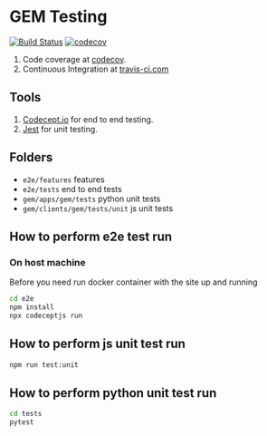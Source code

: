 # GEM Testing

[![Build Status](https://travis-ci.com/gem-platform/gem-app.svg?branch=master)](https://travis-ci.com/gem-platform/gem-app)
[![codecov](https://codecov.io/gh/gem-platform/gem/branch/master/graph/badge.svg)](https://codecov.io/gh/gem-platform/gem-app)

1. Code coverage at [codecov](https://codecov.io/gh/gem-platform/gem).
2. Continuous Integration at [travis-ci.com](https://travis-ci.com/gem-platform/gem-app)

## Tools

1. [Codecept.io](https://codecept.io/) for end to end testing.
2. [Jest](https://jestjs.io/) for unit testing.

## Folders

- `e2e/features` features
- `e2e/tests` end to end tests
- `gem/apps/gem/tests` python unit tests
- `gem/clients/gem/tests/unit` js unit tests

## How to perform e2e test run

### On host machine

Before you need run docker container with the site up and running
```bash
cd e2e
npm install
npx codeceptjs run
```

## How to perform js unit test run

```bash
npm run test:unit
```

## How to perform python unit test run

```bash
cd tests
pytest
```